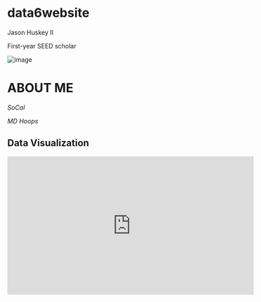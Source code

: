 # data6website
Jason Huskey II

First-year SEED scholar

![image](https://github.com/jhuskey2/data6website/assets/141763137/87599ea0-019a-4594-bb60-5408cc74f1a8)
# **ABOUT ME**

*SoCal*

*MD Hoops*

## Data Visualization

 <iframe width="560" height="315" src="https://www.youtube.com/embed/Nw9eg-lthtI" title="YouTube video player" frameborder="0" allow="accelerometer; autoplay; clipboard-write; encrypted-media; gyroscope; picture-in-picture; web-share" allowfullscreen></iframe>
